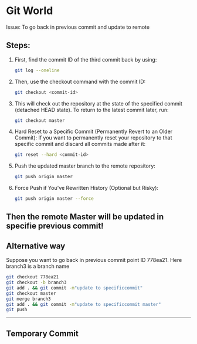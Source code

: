 # Git World
Issue: To go back in previous commit and update to remote
## Steps:
1. First, find the commit ID of the third commit back by using:
      ```bash
      git log --oneline
2. Then, use the checkout command with the commit ID:
      ```bash
      git checkout <commit-id>
3. This will check out the repository at the state of the specified commit (detached HEAD state). To return to the       latest commit later, run:
      ```bash
      git checkout master
4.  Hard Reset to a Specific Commit (Permanently Revert to an Older Commit):
If you want to permanently reset your repository to that specific commit and discard all commits made after it:
      ```bash
      git reset --hard <commit-id>
5. Push the updated master branch to the remote repository:
      ```bash
      git push origin master
6. Force Push if You've Rewritten History (Optional but Risky):
      ```bash
      git push origin master --force
Then the remote Master will be updated in specifie previous commit!
-------------------------------------------------------------------------------------------------------------------------
## Alternative way
Suppose you want to go back in previous commit point ID 778ea21. Here branch3 is a branch name
```bash
git checkout 778ea21
git checkout -b branch3 
git add . && git commit -m"update to specificcommit"
git checkout master
git merge branch3
git add . && git commit -m"update to specificcommit master"
git push
```
--------------------------------------------------------------------------------------------------------------

## Temporary Commit

